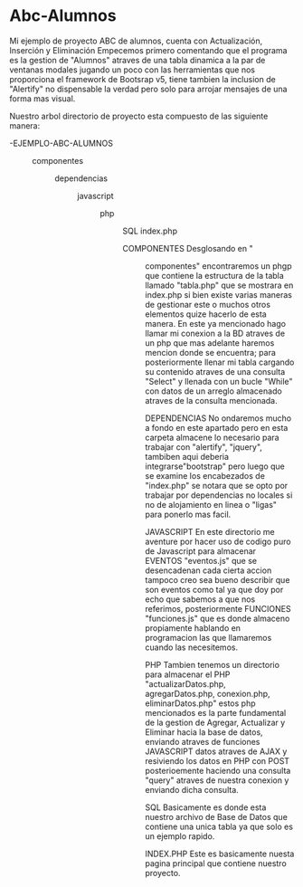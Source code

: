# Abc-Alumnos
Mi ejemplo de proyecto ABC de alumnos, cuenta con Actualización, Inserción y Eliminación
Empecemos primero comentando que el programa es la gestion de "Alumnos" atraves de una tabla dinamica a la par de ventanas modales jugando un poco con las
herramientas que nos proporciona el framework de Bootsrap v5, tiene tambien la inclusion de "Alertify" no dispensable la verdad pero solo para arrojar mensajes
de una forma mas visual.

Nuestro arbol directorio de proyecto esta compuesto de las siguiente manera:

-EJEMPLO-ABC-ALUMNOS
<DIR>componentes
<DIR>dependencias
<DIR>javascript
<DIR>php
<DIR>SQL
index.php

COMPONENTES
Desglosando en "<DIR>componentes" encontraremos un phgp que contiene la estructura de la tabla llamado "tabla.php" que se mostrara en index.php si bien existe varias maneras 
de gestionar este o muchos otros elementos quize hacerlo de esta manera. En este ya mencionado hago llamar mi conexion a la BD atraves de un php que mas adelante haremos
mencion donde se encuentra; para posteriormente llenar mi tabla cargando su contenido atraves de una consulta "Select" y llenada con un bucle "While" con datos de un arreglo
almacenado atraves de la consulta mencionada.

DEPENDENCIAS
No ondaremos mucho a fondo en este apartado pero en esta carpeta almacene lo necesario para trabajar con "alertify", "jquery", tambiben aqui deberia integrarse"bootstrap"
pero luego que se examine los encabezados de "index.php" se notara que se opto por trabajar por dependencias no locales si no de alojamiento en linea o "ligas" para ponerlo mas facil.

JAVASCRIPT
En este directorio me aventure por hacer uso de codigo puro de Javascript para almacenar EVENTOS "eventos.js" que se desencadenan cada cierta accion tampoco creo sea bueno describir
que son eventos como tal ya que doy por echo que sabemos a que nos referimos, posteriormente FUNCIONES "funciones.js" que es donde almaceno propiamente hablando en programacion las 
que llamaremos cuando las necesitemos.

PHP
Tambien tenemos un directorio para almacenar el PHP "actualizarDatos.php, agregarDatos.php, conexion.php, eliminarDatos.php" estos php mencionados es la parte fundamental de la gestion
de Agregar, Actualizar y Eliminar hacia la base de datos, enviando atraves de funciones JAVASCRIPT datos atraves de AJAX y resiviendo los datos en PHP con POST posterioemente haciendo una 
consulta "query" atraves de nuestra conexion y enviando dicha consulta.

SQL
Basicamente es donde esta nuestro archivo de Base de Datos que contiene una unica tabla ya que solo es un ejemplo rapido.

INDEX.PHP
Este es basicamente nuesta pagina principal que contiene nuestro proyecto.
